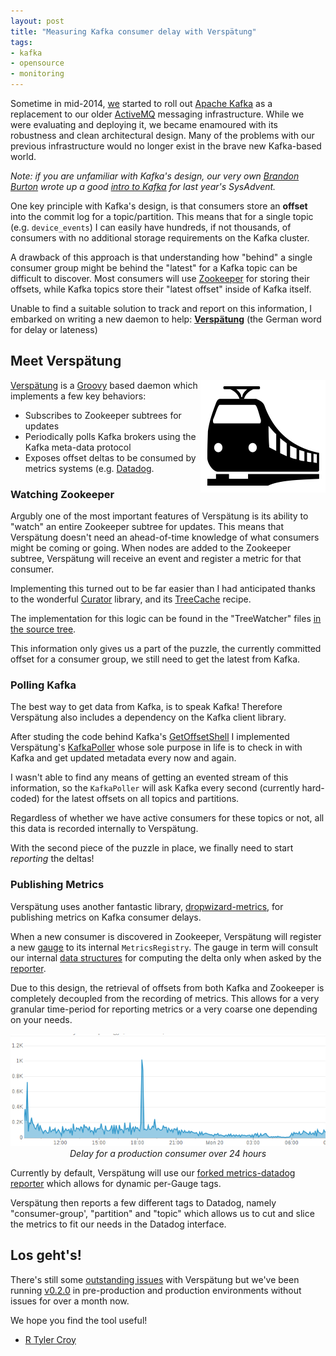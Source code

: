 ```yaml
---
layout: post
title: "Measuring Kafka consumer delay with Verspätung"
tags:
- kafka
- opensource
- monitoring
---
```



Sometime in mid-2014, [we](https://www.lookout.com/about/careers) started to
roll out [Apache Kafka](http://kafka.apache.org) as a replacement to our older
[ActiveMQ](http://activemq.apache.org) messaging infrastructure. While we were
evaluating and deploying it, we became enamoured with its robustness and clean
architectural design. Many of the problems with our previous infrastructure
would no longer exist in the brave new Kafka-based world.

*Note: if you are unfamiliar with Kafka's design, our very own [Brandon
Burton](https://github.com/solarce) wrote up a good [intro to Kafka](http://sysadvent.blogspot.com/2014/12/day-4-introduction-to-kafka.html) for last year's SysAdvent.*

One key principle with Kafka's design, is that consumers store an **offset**
into the commit log for a topic/partition. This means that for a single topic
(e.g. `device_events`) I can easily have hundreds, if not thousands, of
consumers with no additional storage requirements on the Kafka cluster.

A drawback of this approach is that understanding how "behind" a single
consumer group might be behind the "latest" for a Kafka topic can be difficult
to discover. Most consumers will use [Zookeeper](http://zookeeper.apache.org)
for storing their offsets, while Kafka topics store their "latest offset"
inside of Kafka itself.


Unable to find a suitable solution to track and report on this information, I
embarked on writing a new daemon to help: **[Verspätung](https://github.com/lookout/verspaetung#readme)** (the German word for delay or lateness)


## Meet Verspätung

<img src="/images/verspaetung.png" align="right" width="200"/>

[Verspätung](https://github.com/lookout/verspaetung#readme) is a
[Groovy](http://groovy-lang.org) based daemon which implements a few key
behaviors:

 * Subscribes to Zookeeper subtrees for updates
 * Periodically polls Kafka brokers using the Kafka meta-data protocol
 * Exposes offset deltas to be consumed by metrics systems (e.g.
   [Datadog](http://datadoghq.com).

### Watching Zookeeper

Argubly one of the most important features of Verspätung is its ability to
"watch" an entire Zookeeper subtree for updates. This means that Verspätung
doesn't need an ahead-of-time knowledge of what consumers might be coming or
going. When nodes are added to the Zookeeper subtree, Verspätung will receive
an event and register a metric for that consumer.

Implementing this turned out to be far easier than I had anticipated thanks to
the wonderful  [Curator](http://curator.apache.org) library, and its
[TreeCache](http://curator.apache.org/curator-recipes/tree-cache.html) recipe.

The implementation for this logic can be found in the "TreeWatcher" files [in the
source
tree](https://github.com/lookout/verspaetung/tree/master/src/main/groovy/com/github/lookout/verspaetung/zk).


This information only gives us a part of the puzzle, the currently committed
offset for a consumer group, we still need to get the latest from Kafka.


### Polling Kafka

The best way to get data from Kafka, is to speak Kafka! Therefore Verspätung
also includes a dependency on the Kafka client library.

After studing the code behind Kafka's
[GetOffsetShell](https://cwiki.apache.org/confluence/display/KAFKA/System+Tools#SystemTools-GetOffsetShell)
I implemented Verspätung's
[KafkaPoller](https://github.com/lookout/verspaetung/blob/master/src/main/groovy/com/github/lookout/verspaetung/KafkaPoller.groovy)
whose sole purpose in life is to check in with Kafka and get updated metadata
every now and again.

I wasn't able to find any means of getting an evented stream of this
information, so the `KafkaPoller` will ask Kafka every second (currently
hard-coded) for the latest offsets on all topics and partitions.

Regardless of whether we have active consumers for these topics or not, all
this data is recorded internally to Verspätung.

With the second piece of the puzzle in place, we finally need to start
_reporting_ the deltas!


### Publishing Metrics


Verspätung uses another fantastic library,
[dropwizard-metrics](https://dropwizard.github.io/metrics/3.1.0/), for
publishing metrics on Kafka consumer delays.

When a new consumer is discovered in Zookeeper, Verspätung will register a new
[gauge](https://dropwizard.github.io/metrics/3.1.0/manual/core/#gauges) to its
internal `MetricsRegistry`. The gauge in term will consult our internal [data
structures](https://github.com/lookout/verspaetung/blob/master/src/main/groovy/com/github/lookout/verspaetung/metrics/ConsumerGauge.groovy)
for computing the delta only when asked by the
[reporter](https://dropwizard.github.io/metrics/3.1.0/manual/core/#reporters).

Due to this design, the retrieval of offsets from
both Kafka and Zookeeper is completely decoupled from the recording of metrics.
This allows for a very granular time-period for reporting metrics or a very
coarse one depending on your needs.

<center><img src="/images/post-images/verspaetung/grat-delay.png"/><br/><em>Delay for
a production consumer over 24 hours</em></center>

Currently by default, Verspätung will use our [forked metrics-datadog
reporter](https://github.com/lookout/metrics-datadog) which allows for
dynamic per-Gauge tags.

Verspätung then reports a few different tags to Datadog, namely
"consumer-group', "partition" and "topic" which allows us to cut and slice the
metrics to fit our needs in the Datadog interface.



## Los geht's!


There's still some [outstanding
issues](https://github.com/lookout/verspaetung/issues)  with Verspätung but
we've been running
[v0.2.0](https://bintray.com/lookout/systems/verspaetung/0.2.0/view) in
pre-production and production environments without issues for over a month now.



We hope you find the tool useful!



- [R Tyler Croy](https://github.com/rtyler)
